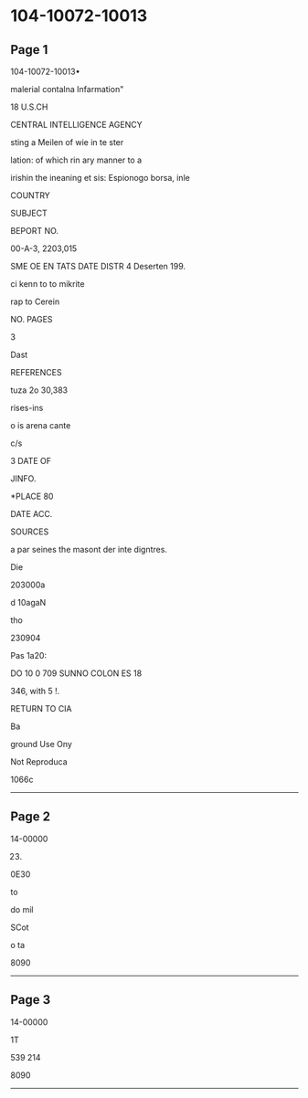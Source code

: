 # 104-10072-10013

## Page 1

104-10072-10013•

malerial contalna Infarmation"

18 U.S.CH

CENTRAL INTELLIGENCE AGENCY

sting a Meilen of wie in te ster

lation: of which rin ary manner to a

irishin the ineaning et sis: Espionogo borsa, inle

COUNTRY

SUBJECT

BEPORT NO.

00-A-3, 2203,015

SME OE EN TATS DATE DISTR 4 Deserten 199.

ci kenn to to mikrite

rap to Cerein

NO. PAGES

3

Dast

REFERENCES

tuza 2o 30,383

rises-ins

o is arena cante

c/s

3 DATE OF

JINFO.

*PLACE 80

DATE ACC.

SOURCES

a par seines the masont der inte digntres.

Die

203000a

d 10agaN

tho

230904

Pas 1a20:

DO 10 0 709 SUNNO COLON ES 18

346, with 5 !.

RETURN TO CIA

Ba

ground Use Ony

Not Reproduca

1066c

---

## Page 2

14-00000

23.

0E30

to

do mil

SCot

o ta

8090

---

## Page 3

14-00000

1T

539 214

8090

---

